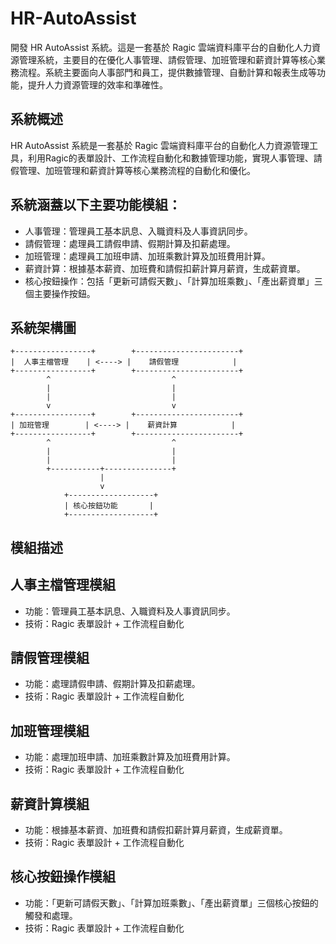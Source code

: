 # HR-AutoAssist
開發 HR AutoAssist 系統。這是一套基於 Ragic 雲端資料庫平台的自動化人力資源管理系統，主要目的在優化人事管理、請假管理、加班管理和薪資計算等核心業務流程。系統主要面向人事部門和員工，提供數據管理、自動計算和報表生成等功能，提升人力資源管理的效率和準確性。


## 系統概述
HR AutoAssist 系統是一套基於 Ragic 雲端資料庫平台的自動化人力資源管理工具，利用Ragic的表單設計、工作流程自動化和數據管理功能，實現人事管理、請假管理、加班管理和薪資計算等核心業務流程的自動化和優化。

## 系統涵蓋以下主要功能模組：
- 人事管理：管理員工基本訊息、入職資料及人事資訊同步。
- 請假管理：處理員工請假申請、假期計算及扣薪處理。
- 加班管理：處理員工加班申請、加班乘數計算及加班費用計算。
- 薪資計算：根據基本薪資、加班費和請假扣薪計算月薪資，生成薪資單。
- 核心按鈕操作：包括「更新可請假天數」、「計算加班乘數」、「產出薪資單」三個主要操作按鈕。

## 系統架構圖

```
+-----------------+        +-----------------------+
|  人事主檔管理    | <----> |    請假管理            |
+-----------------+        +-----------------------+
        ^                           ^
        |                           |
        |                           |
        v                           v
+-----------------+        +-----------------------+
| 加班管理        | <----> |    薪資計算            |
+-----------------+        +-----------------------+
        ^                           ^
        |                           |
        |                           |
        +-----------+---------------+
                    |
                    v
            +-------------------+
            | 核心按鈕功能       |
            +-------------------+

```

## 模組描述
## 人事主檔管理模組
- 功能：管理員工基本訊息、入職資料及人事資訊同步。
- 技術：Ragic 表單設計 + 工作流程自動化

## 請假管理模組
- 功能：處理請假申請、假期計算及扣薪處理。
- 技術：Ragic 表單設計 + 工作流程自動化

## 加班管理模組
- 功能：處理加班申請、加班乘數計算及加班費用計算。
- 技術：Ragic 表單設計 + 工作流程自動化

## 薪資計算模組
- 功能：根據基本薪資、加班費和請假扣薪計算月薪資，生成薪資單。
- 技術：Ragic 表單設計 + 工作流程自動化

## 核心按鈕操作模組
- 功能：「更新可請假天數」、「計算加班乘數」、「產出薪資單」三個核心按鈕的觸發和處理。
- 技術：Ragic 表單設計 + 工作流程自動化

